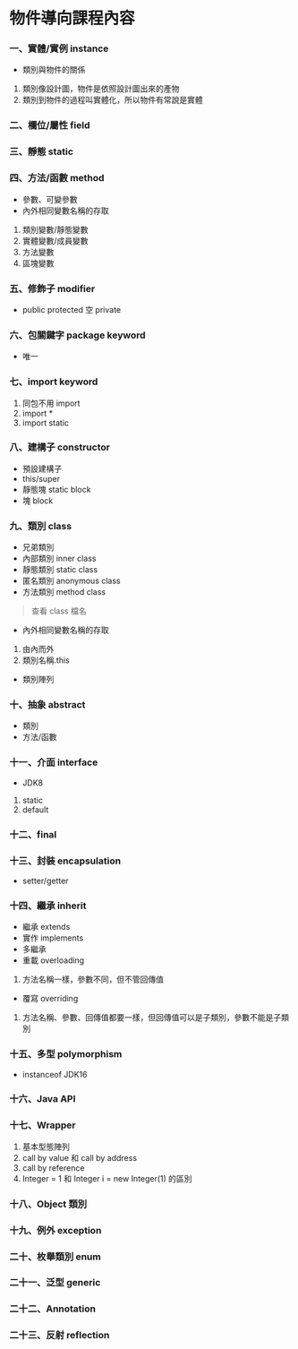 # 物件導向課程內容
### 一、實體/實例 instance
+ 類別與物件的關係
1. 類別像設計圖，物件是依照設計圖出來的產物
2. 類別到物件的過程叫實體化，所以物件有常說是實體
### 二、欄位/屬性 field
### 三、靜態 static
### 四、方法/函數 method
+ 參數、可變參數
+ 內外相同變數名稱的存取
1. 類別變數/靜態變數
2. 實體變數/成員變數
3. 方法變數
4. 區塊變數
### 五、修飾子 modifier
+ public protected 空 private
### 六、包關鍵字 package keyword
+ 唯一
### 七、import keyword
1. 同包不用 import
2. import *
3. import static
### 八、建構子 constructor
+ 預設建構子
+ this/super
+ 靜態塊 static block
+ 塊 block
### 九、類別 class
+ 兄弟類別 
+ 內部類別 inner class
+ 靜態類別 static class
+ 匿名類別 anonymous class
+ 方法類別 method class
> 查看 class 檔名
+ 內外相同變數名稱的存取
1. 由內而外
2. 類別名稱.this
+ 類別陣列
### 十、抽象 abstract
+ 類別
+ 方法/函數
### 十一、介面 interface
+ JDK8
1. static
2. default
### 十二、final
### 十三、封裝 encapsulation
+ setter/getter
### 十四、繼承 inherit
+ 繼承 extends
+ 實作 implements
+ 多繼承
+ 重載 overloading
1. 方法名稱一樣，參數不同，但不管回傳值
+ 覆寫 overriding
1. 方法名稱、參數、回傳值都要一樣，但回傳值可以是子類別，參數不能是子類別
### 十五、多型 polymorphism
+ instanceof JDK16
### 十六、Java API
### 十七、Wrapper
1. 基本型態陣列
2. call by value 和 call by address
3. call by reference
4. Integer = 1 和 Integer i = new Integer(1) 的區別
### 十八、Object 類別
### 十九、例外 exception
### 二十、枚舉類別 enum
### 二十一、泛型 generic
### 二十二、Annotation
### 二十三、反射 reflection
